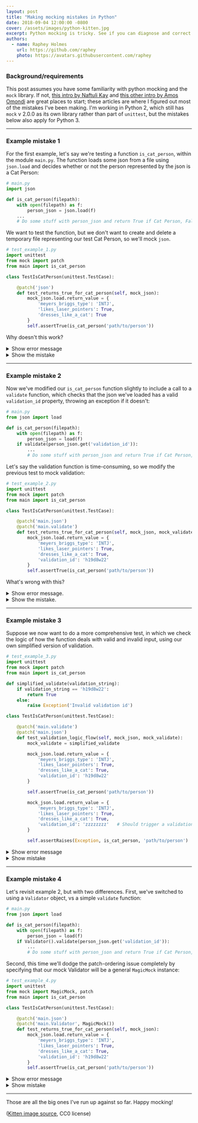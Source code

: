 ```yaml
---
layout: post
title: "Making mocking mistakes in Python"
date: 2018-09-04 12:00:00 -0800
cover: /assets/images/python-kitten.jpg
excerpt: Python mocking is tricky. See if you can diagnose and correct four example mocking mistakes, all of which I've made while learning the mock library in the past few months.
authors:
  - name: Raphey Holmes
    url: https://github.com/raphey
    photo: https://avatars.githubusercontent.com/raphey
---
```



### Background/requirements
This post assumes you have some familiarity with python mocking and the `mock` library. If not, [this intro by Naftuli Kay](https://www.toptal.com/python/an-introduction-to-mocking-in-python) and [this other intro by Amos Omondi](https://semaphoreci.com/community/tutorials/getting-started-with-mocking-in-python) are great places to start; these articles are where I figured out most of the mistakes I've been making. I'm working in Python 2, which still has `mock` v 2.0.0 as its own library rather than part of `unittest`, but the mistakes below also apply for Python 3.

***

### Example mistake 1

For the first example, let's say we're testing a function `is_cat_person`, within the module `main.py`. The function loads some json from a file using `json.load` and decides whether or not the person represented by the json is a Cat Person:

```python
# main.py
import json

def is_cat_person(filepath):
    with open(filepath) as f:
        person_json = json.load(f)
    ...
    # Do some stuff with person_json and return True if Cat Person, False otherwise
```

We want to test the function, but we don't want to create and delete a temporary file representing our test Cat Person, so we'll mock `json`.

```python
# test_example_1.py
import unittest
from mock import patch
from main import is_cat_person

class TestIsCatPerson(unittest.TestCase):

    @patch('json')
    def test_returns_true_for_cat_person(self, mock_json):
        mock_json.load.return_value = {
            'meyers_briggs_type': 'INTJ',
            'likes_laser_pointers': True,
            'dresses_like_a_cat': True
        }
        self.assertTrue(is_cat_person('path/to/person'))

```

Why doesn't this work?

<details><summary>Show error message</summary>
<p>

<code>
Error
Traceback (most recent call last):
  ...
  File "./venv/lib/python2.7/site-packages/mock/mock.py", line 1522, in _get_target
    (target,))
TypeError: Need a valid target to patch. You supplied: 'json'
</code>

</p>
</details>

<details><summary>Show the mistake</summary>
<p>

As the traceback indicates, <code>mock.patch</code> can't find the <code>json</code> module. This can be fixed by changing the patch line to <code>@patch('main.json')</code> This fits with the rule of thumb from the <a href="http://www.voidspace.org.uk/python/mock/patch.html#where-to-patch">documentation</a>  that you should "patch where an object is looked up, which is not necessarily the same place as where it is defined." However, in this case, that isn't the full story: the specific error produced within the mock library is caused by any patch that doesn't involve a <code>.</code> as a separator (the same is true in Python 3's unittest.mock library). If we were to instead use <code>@patch('json.load')</code>, modifying the return value statement to remove the redundant <code>.load</code>, we'd be breaking the rule and mocking it where it came from, but it still works: we're mocking the function from the <code>json</code> package, but <code>main.py</code>'s import points to the whole package. However, if <code>main.py</code> is rewritten to use <code>from json import load</code>, and we tried to patch <code>json.load</code> instead of <code>main.load</code>, our test would fail, since we wouldn't be patching the function we're using.
</p>
</details>

***

### Example mistake 2

Now we've modified our `is_cat_person` function slightly to include a call to a `validate` function, which checks that the json we've loaded has a valid `validation_id` property, throwing an exception if it doesn't:

```python
# main.py
from json import load

def is_cat_person(filepath):
    with open(filepath) as f:
        person_json = load(f)
    if validate(person_json.get('validation_id')):
        ...
        # Do some stuff with person_json and return True if Cat Person, False otherwise
```

Let's say the validation function is time-consuming, so we modify the previous test to mock validation:

```python
# test_example_2.py
import unittest
from mock import patch
from main import is_cat_person

class TestIsCatPerson(unittest.TestCase):

    @patch('main.json')
    @patch('main.validate')
    def test_returns_true_for_cat_person(self, mock_json, mock_validate):
        mock_json.load.return_value = {
            'meyers_briggs_type': 'INTJ',
            'likes_laser_pointers': True,
            'dresses_like_a_cat': True,
            'validation_id': 'h19d8w22' 
        }
        self.assertTrue(is_cat_person('path/to/person'))
```

What's wrong with this?

<details><summary>Show error message.</summary>
<p>

In this case, the test fails, but there is not necessarily any error beyond <code>AssertionError: False is not true</code>.
</p>
</details>

<details><summary>Show the mistake.</summary>
<p>

The problem is the decorator order: as things stand, <code>mock_json</code> is mocking <code>main.validate</code>, and <code>mock_validate</code> is mocking <code>main.json</code>. Decorators move outward/upward from the decorated function, so the arguments need to have that order. When I set this up, there was no error, because the person object returned by <code>mock_validate</code> was taken as truthy, and the <code>True</code> that was returned by <code>mock_json</code> was found to not be a cat person.

Side note: I'm currently reading and enjoying <a href="https://www.amazon.com/Clean-Code-Handbook-Software-Craftsmanship/dp/0132350882">Clean Code</a> as part of our engineering book club, and I've been thinking about the way that some of these error-prone mocking situations come about in part because the functions we're testing are too long and/or work at multiple levels of abstraction. Why should one function be responsible for loading json from a file, validating that json, and also performing a classification? But we'll stick with it for now, since it's convenient for these examples.
</p>
</details>

***

### Example mistake 3

Suppose we now want to do a more comprehensive test, in which we check the logic of how the function deals with valid and invalid input, using our own simplified version of validation.

```python
# test_example_3.py
import unittest
from mock import patch
from main import is_cat_person

def simplified_validate(validation_string):
    if validation_string == 'h19d8w22':
        return True
    else:
        raise Exception('Invalid validation id')

class TestIsCatPerson(unittest.TestCase):

    @patch('main.validate')
    @patch('main.json')
    def test_validation_logic_flow(self, mock_json, mock_validate):
        mock_validate = simplified_validate

        mock_json.load.return_value = {
            'meyers_briggs_type': 'INTJ',
            'likes_laser_pointers': True,
            'dresses_like_a_cat': True,
            'validation_id': 'h19d8w22'
        }

        self.assertTrue(is_cat_person('path/to/person'))

        mock_json.load.return_value = {
            'meyers_briggs_type': 'INTJ',
            'likes_laser_pointers': True,
            'dresses_like_a_cat': True,
            'validation_id': 'zzzzzzzz'   # Should trigger a validation exception
        }

        self.assertRaises(Exception, is_cat_person, 'path/to/person')
```

<details><summary>Show error message</summary>
<p>

The first assertion passes, but the second doesn't. There's no meaningful error, other than the fact that an exception isn't raised. A good IDE might call your attention to the <code>mock_validate</code> argument in the two places where it's used.
</p>
</details>

<details><summary>Show mistake</summary>
<p>

It <i>looks</i> like this is setting up <code>simplified_validate</code> to be a stand-in for <code>mock_validate</code>, and by extension a stand-in for <code>main.validate</code>, but the substitution isn't taking place. Instead, we want to use <code>mock_validate.side_effect = simplified_validate</code>, or to simplify things visually, we could change the patch line to <code>@patch('main.validate', side_effect=simplified_validate)</code> and omit the <code>mock_validate</code> argument. I find the <code>side_effect</code> terminology a bit confusing, since the term doesn't do anything to capture the fact that this <code>side_effect</code> will in effect be subbed in for the mocked function and called with the same arguments. If anyone has a good way of explaining this, I'm all ears.
</p>
</details>

***

### Example mistake 4

Let's revisit example 2, but with two differences. First, we've switched to using a `Validator` object, vs a simple `validate` function:

```python
# main.py
from json import load

def is_cat_person(filepath):
    with open(filepath) as f:
        person_json = load(f)
    if Validator().validate(person_json.get('validation_id')):
        ...
        # Do some stuff with person_json and return True if Cat Person, False otherwise
```

Second, this time we'll dodge the patch-ordering issue completely by specifying that our mock Validator will be a general `MagicMock` instance:

```python
# test_example_4.py
import unittest
from mock import MagicMock, patch
from main import is_cat_person

class TestIsCatPerson(unittest.TestCase):

    @patch('main.json')
    @patch('main.Validator', MagicMock())
    def test_returns_true_for_cat_person(self, mock_json):
        mock_json.load.return_value = {
            'meyers_briggs_type': 'INTJ',
            'likes_laser_pointers': True,
            'dresses_like_a_cat': True,
            'validation_id': 'h19d8w22'
        }
        self.assertTrue(is_cat_person('path/to/person'))
```

<details><summary>Show error message</summary>
<p>

No error message, and the test passes.
</p>
</details>

<details><summary>Show mistake</summary>
<p>

This is a subtle/debatable one. Whether or not this is ok hinges on how much we depend on this test to tell us if something changes about how the <code>Validator</code> object is defined and used in <code>main.py</code>. By making it a <code>MagicMock</code> instance, it will continue working even if the <code>Validator</code> method called within <code>is_cat_person</code> changes or stops existing. This is one drawback of the flexibility of <code>MagicMock</code>. The alternative is to import the Validator object and use the mock library's <code>create_autospec</code> function, as in: <code>@patch('main.Validator', create_autospec(Validator))</code>.
</p>
</details>

***

Those are all the big ones I've run up against so far. Happy mocking!

([Kitten image source](https://www.pexels.com/photo/animal-pet-cute-kitten-45201/), CC0 license)
